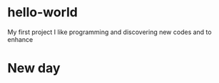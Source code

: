 # hello-world
My first project
I like programming and discovering new codes and to enhance 
# New day
